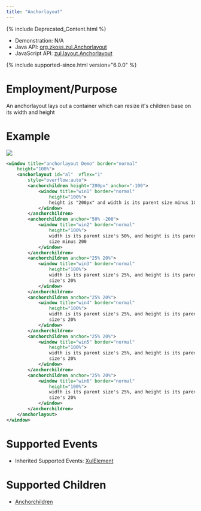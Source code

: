 ```yaml
---
title: "Anchorlayout"
---
```


 {% include Deprecated_Content.html %}

- Demonstration: N/A
- Java API: [org.zkoss.zul.Anchorlayout](https://www.zkoss.org/javadoc/latest/zk/org/zkoss/zul/Anchorlayout.html)
- JavaScript API:
  [zul.layout.Anchorlayout](https://www.zkoss.org/javadoc/latest/jsdoc/classes/zul.layout.Anchorlayout.html)


{% include supported-since.html version="6.0.0" %}

# Employment/Purpose

An anchorlayout lays out a container which can resize it's children base
on its width and height

# Example

![]({{site.baseurl}}/zk_component_ref/images/zkcomref_anchorlayout_example.png)

```xml
<window title="anchorlayout Demo" border="normal" 
    height="100%">
    <anchorlayout id="al"  vflex="1"
        style="overflow:auto">
        <anchorchildren height="200px" anchor="-100">
            <window title="win1" border="normal" 
                height="100%">
                height is "200px" and width is its parent size minus 100
            </window>
        </anchorchildren>
        <anchorchildren anchor="50% -200">
            <window title="win2" border="normal" 
                height="100%">
                width is its parent size's 50%, and height is its parent
                size minus 200
            </window>
        </anchorchildren>
        <anchorchildren anchor="25% 20%">
            <window title="win3" border="normal" 
                height="100%">
                width is its parent size's 25%, and height is its parent
                size's 20%
            </window>
        </anchorchildren>
        <anchorchildren anchor="25% 20%">
            <window title="win4" border="normal" 
                height="100%">
                width is its parent size's 25%, and height is its parent
                size's 20%
            </window>
        </anchorchildren>
        <anchorchildren anchor="25% 20%">
            <window title="win5" border="normal" 
                height="100%">
                width is its parent size's 25%, and height is its parent
                size's 20%
            </window>
        </anchorchildren>
        <anchorchildren anchor="25% 20%">
            <window title="win6" border="normal" 
                height="100%">
                width is its parent size's 25%, and height is its parent
                size's 20%
            </window>
        </anchorchildren>
    </anchorlayout>
</window>
```

# Supported Events

- Inherited Supported Events: [ XulElement]({{site.baseurl}}/zk_component_ref/xulelement#Supported_Events)

# Supported Children

* [Anchorchildren]({{site.baseurl}}/zk_component_ref/anchorchildren)
